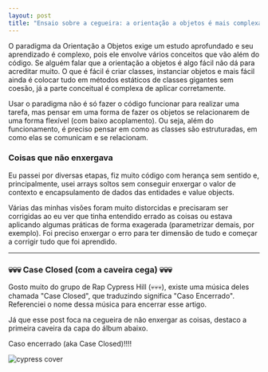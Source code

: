```yaml
---
layout: post
title: "Ensaio sobre a cegueira: a orientação a objetos é mais complexa do que só usar objetos"
---
```


O paradigma da Orientação a Objetos exige um estudo aprofundado e seu aprendizado é complexo, pois ele envolve vários conceitos que vão além do código. Se alguém falar que a orientação a objetos é algo fácil não dá para acreditar muito. O que é fácil é criar classes, instanciar objetos e mais fácil ainda é colocar tudo em métodos estáticos de classes gigantes sem coesão, já a parte conceitual é complexa de aplicar corretamente.

Usar o paradigma não é só fazer o código funcionar para realizar uma tarefa, mas pensar em uma forma de fazer os objetos se relacionarem de uma forma flexível (com baixo acoplamento). Ou seja, além do funcionamento, é preciso pensar em como as classes são estruturadas, em como elas se comunicam e se relacionam. 

### Coisas que não enxergava

Eu passei por diversas etapas, fiz muito código com herança sem sentido e, principalmente, usei arrays soltos sem conseguir enxergar o valor de contexto e encapsulamento de dados das entidades e value objects. 

Várias das minhas visões foram muito distorcidas e precisaram ser corrigidas ao eu ver que tinha entendido errado as coisas ou estava aplicando algumas práticas de forma exagerada (parametrizar demais, por exemplo). Foi preciso enxergar o erro para ter dimensão de tudo e começar a corrigir tudo que foi aprendido.

***

### 💀💀💀 Case Closed (com a caveira cega) 💀💀💀

Gosto muito do grupo de Rap Cypress Hill (💀💀💀), existe uma música deles chamada "Case Closed", que traduzindo significa "Caso Encerrado". Referenciei o nome dessa música para encerrar esse artigo. 

Já que esse post foca na cegueira de não enxergar as coisas, destaco a primeira caveira da capa do álbum abaixo.

Caso encerrado (aka Case Closed)!!!!

![cypress cover](https://i.scdn.co/image/ab67616d0000b2734e51c518e787896bc8cdb1a5)